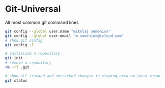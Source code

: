 # Git-Universal
All most common git command lines
```sh
git config --global user.name "mikolaj semeniuk"
git config --global user.email "m.semeniuk@icloud.com"
# show git config
git config -l

# initialize a repository
git init .
# remove a repository
rm -rf .git

# show all tracked and untracked changes in staging area on local branch
git status
```
